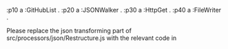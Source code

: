 
:p10 a :GitHubList .
:p20 a :JSONWalker .
:p30 a :HttpGet .
:p40 a :FileWriter .


Please replace the json transforming part of src/processors/json/Restructure.js with the relevant code in

